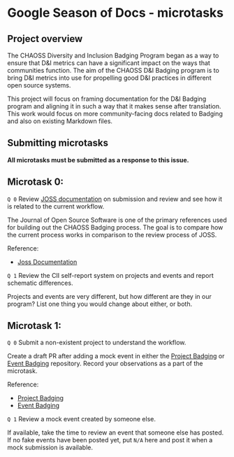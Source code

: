 # Google Season of Docs - microtasks

## Project overview

The CHAOSS Diversity and Inclusion Badging Program began as a way to ensure that D&I metrics can have a significant impact on the ways that communities function. The aim of the CHAOSS D&I Badging program is to bring D&I metrics into use for propelling good D&I practices in different open source systems.

This project will focus on framing documentation for the D&I Badging program and aligning it in such a way that it makes sense after translation. This work would focus on more community-facing docs related to Badging and also on existing Markdown files.

## Submitting microtasks

**All microtasks must be submitted as a response to this issue.**

## Microtask 0:

`Q 0` Review [JOSS documentation](https://joss.readthedocs.io/en/latest/) on submission and review and see how it is related to the current workflow.

The Journal of Open Source Software is one of the primary references used for building out the CHAOSS Badging process. The goal is to compare how the current process works in comparison to the review process of JOSS.

Reference:
- [Joss Documentation](https://joss.readthedocs.io/en/latest/editing.html)

`Q 1` Review the CII self-report system on projects and events and report schematic differences.

Projects and events are very different, but how different are they in our program? List one thing you would change about either, or both.


## Microtask 1:

`Q 0` Submit a non-existent project to understand the workflow.

Create a draft PR after adding a mock event in either the [Project Badging](https://github.com/badging/project-diversity-and-inclusion) or [Event Badging](https://github.com/badging/event-diversity-and-inclusion) repository. Record your observations as a part of the microtask.

Reference:
- [Project Badging](https://github.com/badging/project-diversity-and-inclusion)
- [Event Badging](https://github.com/badging/event-diversity-and-inclusion) 

`Q 1` Review a mock event created by someone else.

If available, take the time to review an event that someone else has posted. If no fake events have been posted yet, put `N/A` here and post it when a mock submission is available.

